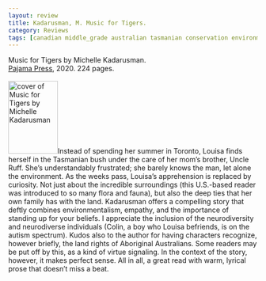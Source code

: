 ```yaml
---
layout: review
title: Kadarusman, M. Music for Tigers.
category: Reviews
tags: [canadian middle_grade australian tasmanian conservation environment]
---
```

<span class="title">Music for Tigers</span> by Michelle Kadarusman.<br>
<span class="publisher"><a href="https://pajamapress.ca/" target="_blank" title="Pajama Press">Pajama Press</a>, 2020. 224 pages.</span><br><br>
<span class="book1"><img src="https://pajamapress.ca/wp-content/uploads/2019/10/MusicForTigers_Website.jpg" width="100" height="147" alt="cover of Music for Tigers by Michelle Kadarusman"></span>Instead of spending her summer in Toronto, Louisa finds herself in the Tasmanian bush under the care of  her mom’s brother, Uncle Ruff.  She’s understandably frustrated; she barely knows the man, let alone the environment. As the weeks pass, Louisa’s apprehension is replaced by curiosity. Not just about the incredible surroundings (this U.S.-based reader was introduced to so many flora and fauna), but also the deep ties that her own family has with the land. Kadarusman offers a compelling story that deftly combines environmentalism, empathy, and the importance of standing up for your beliefs. I appreciate the inclusion of the neurodiversity and neurodiverse individuals (Colin, a boy who Louisa befriends, is on the autism spectrum). Kudos also to the author for having characters recognize, however briefly, the land rights of Aboriginal Australians. Some readers may be put off by this, as a kind of virtue signaling. In the context of the story, however, it makes perfect sense. All in all, a great read with warm, lyrical prose that doesn’t miss a beat.
